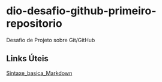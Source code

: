 # dio-desafio-github-primeiro-repositorio
Desafio de Projeto sobre Git/GitHub

## Links Úteis
[Sintaxe_basica_Markdown  ](https://www.markdownguide.org/basic-syntax/)
